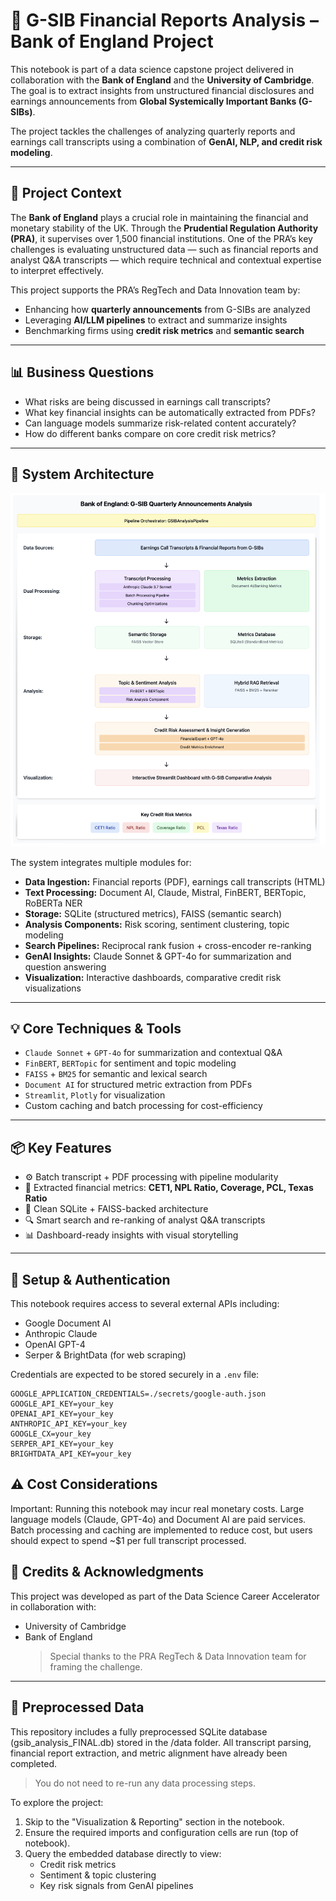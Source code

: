 # 🏦 G-SIB Financial Reports Analysis – Bank of England Project

This notebook is part of a data science capstone project delivered in collaboration with the **Bank of England** and the **University of Cambridge**. The goal is to extract insights from unstructured financial disclosures and earnings announcements from **Global Systemically Important Banks (G-SIBs)**.

The project tackles the challenges of analyzing quarterly reports and earnings call transcripts using a combination of **GenAI, NLP, and credit risk modeling**.

---

## 🧭 Project Context

The **Bank of England** plays a crucial role in maintaining the financial and monetary stability of the UK. Through the **Prudential Regulation Authority (PRA)**, it supervises over 1,500 financial institutions. One of the PRA’s key challenges is evaluating unstructured data — such as financial reports and analyst Q&A transcripts — which require technical and contextual expertise to interpret effectively.

This project supports the PRA’s RegTech and Data Innovation team by:

- Enhancing how **quarterly announcements** from G-SIBs are analyzed
- Leveraging **AI/LLM pipelines** to extract and summarize insights
- Benchmarking firms using **credit risk metrics** and **semantic search**

---

## 📊 Business Questions

- What risks are being discussed in earnings call transcripts?
- What key financial insights can be automatically extracted from PDFs?
- Can language models summarize risk-related content accurately?
- How do different banks compare on core credit risk metrics?

---

## 🧱 System Architecture

![System Architecture](./System%20Architecture.png)

The system integrates multiple modules for:

- **Data Ingestion:** Financial reports (PDF), earnings call transcripts (HTML)
- **Text Processing:** Document AI, Claude, Mistral, FinBERT, BERTopic, RoBERTa NER
- **Storage:** SQLite (structured metrics), FAISS (semantic search)
- **Analysis Components:** Risk scoring, sentiment clustering, topic modeling
- **Search Pipelines:** Reciprocal rank fusion + cross-encoder re-ranking
- **GenAI Insights:** Claude Sonnet & GPT-4o for summarization and question answering
- **Visualization:** Interactive dashboards, comparative credit risk visualizations

---

## 💡 Core Techniques & Tools

- `Claude Sonnet` + `GPT-4o` for summarization and contextual Q&A
- `FinBERT`, `BERTopic` for sentiment and topic modeling
- `FAISS` + `BM25` for semantic and lexical search
- `Document AI` for structured metric extraction from PDFs
- `Streamlit`, `Plotly` for visualization
- Custom caching and batch processing for cost-efficiency

---

## 📦 Key Features

- ⚙️ Batch transcript + PDF processing with pipeline modularity
- 🧾 Extracted financial metrics: **CET1, NPL Ratio, Coverage, PCL, Texas Ratio**
- 📁 Clean SQLite + FAISS-backed architecture
- 🔍 Smart search and re-ranking of analyst Q&A transcripts
- 📊 Dashboard-ready insights with visual storytelling

---

## 🔐 Setup & Authentication

This notebook requires access to several external APIs including:

- Google Document AI
- Anthropic Claude
- OpenAI GPT-4
- Serper & BrightData (for web scraping)

Credentials are expected to be stored securely in a `.env` file:

```env
GOOGLE_APPLICATION_CREDENTIALS=./secrets/google-auth.json
GOOGLE_API_KEY=your_key
OPENAI_API_KEY=your_key
ANTHROPIC_API_KEY=your_key
GOOGLE_CX=your_key
SERPER_API_KEY=your_key
BRIGHTDATA_API_KEY=your_key
```

## ⚠️ Cost Considerations

Important: Running this notebook may incur real monetary costs.
Large language models (Claude, GPT-4o) and Document AI are paid services. Batch processing and caching are implemented to reduce cost, but users should expect to spend ~$1 per full transcript processed.

## 📎 Credits & Acknowledgments

This project was developed as part of the Data Science Career Accelerator in collaboration with:

- University of Cambridge
- Bank of England
    > Special thanks to the PRA RegTech & Data Innovation team for framing the challenge.

---

## 📂 Preprocessed Data

This repository includes a fully preprocessed SQLite database (gsib_analysis_FINAL.db) stored in the /data folder. All transcript parsing, financial report extraction, and metric alignment have already been completed.
> You do not need to re-run any data processing steps.

To explore the project:

1. Skip to the "Visualization & Reporting" section in the notebook.
2. Ensure the required imports and configuration cells are run (top of notebook).
3. Query the embedded database directly to view:
    - Credit risk metrics
    - Sentiment & topic clustering
    - Key risk signals from GenAI pipelines
